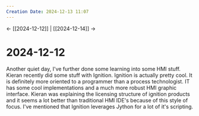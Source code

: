 ```yaml
---
Creation Date: 2024-12-13 11:07
---
```


<- [[2024-12-12]] | [[2024-12-14]]  ->

# 2024-12-12
Another quiet day, I've further done some learning into some HMI stuff. Kieran recently did some stuff with Ignition. Ignition is actually pretty cool. It is definitely more oriented to a programmer than a process technologist. IT has some cool implementations and a much more robust HMI graphic interface. Kieran was explaining the licensing structure of ignition products and it seems a lot better than traditional HMI IDE's because of this style of focus. I've mentioned that Ignition leverages Jython for a lot of it's scripting. 